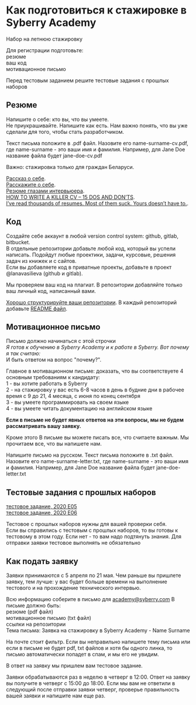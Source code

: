 # Как подготовиться к стажировке в Syberry Academy

Набор на летнюю стажировку

Для регистрации подготовьте:  
резюме  
ваш код  
мотивационное письмо  

Перед тестовым заданием решите тестовые задания с прошлых наборов

## Резюме
Напишите о себе: кто вы, что вы умеете.  
Не приукрашивайте. Напишите как есть. Нам важно понять, что вы уже сделали для того, чтобы стать разработчиком.  

Текст письма положите в .pdf файл. Назовите его name-surname-cv.pdf, где name-surname - это ваши имя и фамилия. Например, для Jane Doe название файла будет jane-doe-cv.pdf

Важно: стажировка только для граждан Беларуси. <br>

[Рассказ о себе](https://maximilyahov.ru/blog/all/rasskaz-o-sebe/).   
[Расскажите о себе](https://megaplan.ru/blog/management/get-a-job/).   
[Резюме глазами интервьюера](https://habr.com/ru/company/tinkoff/blog/474894/).   
[HOW TO WRITE A KILLER CV – 15 DOS AND DON’TS](https://cleareurope.eu/write-killer-cv-15-dos-donts/).      
[I’ve read thousands of resumes. Most of them suck. Yours doesn’t have to.](https://emeyerson.medium.com/ive-read-thousands-of-resumes-most-of-them-suck-yours-doesn-t-have-to-ab6107fa8ace).   

## Код
Создайте себе аккаунт в любой version control system: github, gitlab, bitbucket.  
В отдельные репозитории добавьте любой код, который вы успели написать. Подойдут любые проектики, задачи, курсовые, решения задач из книжек и с сайтов.   
Если вы добавляете код в приватные проекты, добавьте в проект @lanavasilieva (github и gitlab).  

Мы проверяем ваш код на плагиат. В репозитории добавляйте только ваш личный код, написанный вами.  

[Хорошо структурируйте ваши репозитории](https://softwareengineering.stackexchange.com/questions/86914/whats-the-best-structure-for-a-repository). 
В каждый репозиторий добавьте [README файл](https://www.makeareadme.com/).  

## Мотивационное письмо
Письмо должно начинаться с этой строчки  
*Я готов к обучению в Syberry Academy и к работе в Syberry. Вот почему я так считаю:*   
И быть ответом на вопрос "почему?".

Главное в мотивационном письме: доказать, что вы соответствуете 4 основным требованиям к кандидату:<br>
1 - вы хотите работать в Syberry<br>
2 - на стажировку у вас есть 6-8 часов в день в будние дни в рабочее время с 9 до 21, 4 месяца, с июня по конец сентября<br>
3 - вы умеете программировать на своем языке<br>
4 - вы умеете читать документацию на английском языке<br>

**Если в письме не будет явных ответов на эти вопросы, мы не будем рассматривать вашу заявку.** <br>

Кроме этого В письме вы можете писать все, что считаете важным. Мы прочитаем все, что вы напишете нам. <br>

Напишите письмо на русском. Текст письма положите в .txt файл. Назовите его name-surname-letter.txt, где name-surname - это ваши имя и фамилия. Например, для Jane Doe название файла будет jane-doe-letter.txt

## Тестовые задания с прошлых наборов  
[тестовое задание, 2020 Е05](https://github.com/SyberryAcademy/Tasks-Library/blob/master/Matrix-Operations/matrix-operations.md)  
[тестовое задание, 2020 Е06](https://github.com/SyberryAcademy/Syberry-Academy-Test-Task-For-Developers/blob/main/intervals.md)

Тестовое с прошлых наборов нужны для вашей проверки себя. <br>
Если вы справились с тестовым с прошлых наборов, то вы готовы к тестовому в этом году. Если нет - то вам надо подтянуть знания.
Для отправки заявки тестовое выполнять не обязательно

## Как подать заявку
Заявки принимаются с 5 апреля по 21 мая. Чем раньше вы пришлете заявку, тем лучше: у вас будет больше времени на выполнение тестового и на прохождение технического интервью.<br>

Всю информацию соберите в письмо для academy@syberry.com
В письме должно быть:  
резюме (pdf файл)  
мотивационное письмо (txt файл)  
ссылки на репозитории    
Тема письма: Заявка на стажировку в Syberry Academy - Name Surname

На почте стоит фильтр. Если вы неправильно напишете тему письма или если в письме не будет pdf, txt файлов и хотя бы одного линка, то письмо автоматически попадет в спам, и мы его не увидим.  

В ответ на заявку мы пришлем вам тестовое задание.  

Заявки обрабатываются раз в неделю в четверг в 12:00. Ответ на заявку вы получите в четверг с 15:00 до 18:00. Если мы вам не ответили в следующий после отправки заявки четверг, проверье правильность вашей заявки и напишите нам еще раз.
